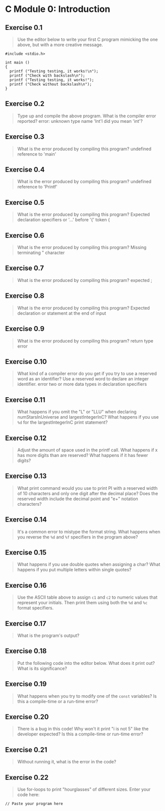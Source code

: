 # C Module 0: Introduction

## Exercise 0.1
> Use the editor below to write your first C program mimicking the one above, but with a more creative message.

```
#include <stdio.h>

int main () 
{
  printf ("Testing testing, it works!\n");
  printf ("Check with backslash\n");
  printf ("Testing testing, it works!");
  printf ("Check without backslash\n");
}
```

## Exercise 0.2
> Type up and compile the above program.
> What is the compiler error reported?
 > error: unknown type name 'Int'l did you mean 'int'?


## Exercise 0.3
> What is the error produced by compiling this program?
  undefined reference to 'main'

## Exercise 0.4
> What is the error produced by compiling this program?
  undefined reference to 'Printf'
  

## Exercise 0.5
> What is the error produced by compiling this program?
  Expected declaration specifiers or '...' before '{' token {

## Exercise 0.6
> What is the error produced by compiling this program?
  Missing terminating " character

## Exercise 0.7
> What is the error produced by compiling this program?
  expected ;

## Exercise 0.8
> What is the error produced by compiling this program?
  Expected declaration or statement at the end of input

## Exercise 0.9
> What is the error produced by compiling this program?
  return type error
  

## Exercise 0.10
> What kind of a compiler error do you get if you try to use a reserved word as an identifier? Use a reserved word to declare an integer identifier.
  error two or more data types in declaration specifiers

## Exercise 0.11
> What happens if you omit the "L" or "LLU" when declaring numStarsInUniverse and largestIntegerInC? What happens if you use `%d` for the largestIntegerInC print statement?

## Exercise 0.12
> Adjust the amount of space used in the printf call. What happens if x has more digits than are reserved? What happens if it has fewer digits?

## Exercise 0.13
> What print command would you use to print PI with a reserved width of 10 characters and only one digit after the decimal place? Does the reserved width include the decimal point and "e+" notation characters?

## Exercise 0.14
> It's a common error to mistype the format string. What happens when you reverse the `%d` and `%f` specifiers in the program above?

## Exercise 0.15
> What happens if you use double quotes when assigning a char? What happens if you put multiple letters within single quotes?

## Exercise 0.16
> Use the ASCII table above to assign `c1` and `c2` to numeric values that represent your initials. Then print them using both the `%d` and `%c` format specifiers.

## Exercise 0.17
> What is the program's output?

## Exercise 0.18
>  Put the following code into the editor below. What does it print out? What is its significance?

## Exercise 0.19
> What happens when you try to modify one of the `const` variables? Is this a compile-time or a run-time error?


## Exercise 0.20
> There is a bug in this code! Why won't it print "i is not 5" like the developer expected? Is this a compile-time or run-time error?


## Exercise 0.21
> Without running it, what is the error in the code?


## Exercise 0.22
> Use for-loops to print "hourglasses" of different sizes. Enter your code here:

```
// Paste your program here

```
